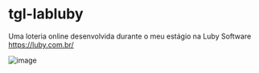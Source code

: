 # tgl-labluby
Uma loteria online desenvolvida durante o meu estágio na Luby Software https://luby.com.br/

![image](https://user-images.githubusercontent.com/82914908/154865698-16692f48-89e7-4dc5-9e20-c2f0b5a8932e.png)
